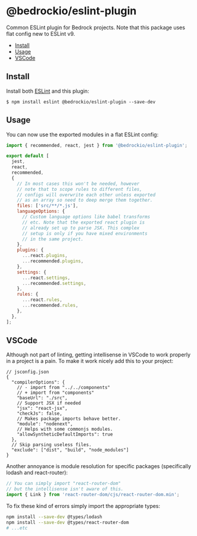 # @bedrockio/eslint-plugin

Common ESLint plugin for Bedrock projects. Note that this package uses flat config new to ESLint v9.

- [Install](#install)
- [Usage](#usage)
- [VSCode](#vscode)

## Install

Install both [ESLint](http://eslint.org) and this plugin:

```
$ npm install eslint @bedrockio/eslint-plugin --save-dev
```

## Usage

You can now use the exported modules in a flat ESLint config:

```js
import { recommended, react, jest } from '@bedrockio/eslint-plugin';

export default [
  jest,
  react,
  recommended,
  {
    // In most cases this won't be needed, however
    // note that to scope rules to different files,
    // configs will overwrite each other unless exported
    // as an array so need to deep merge them together.
    files: ['src/**/*.js'],
    languageOptions: {
      // Custom language options like babel transforms
      // etc. Note that the exported react plugin is
      // already set up to parse JSX. This complex
      // setup is only if you have mixed environments
      // in the same project.
    },
    plugins: {
      ...react.plugins,
      ...recommended.plugins,
    },
    settings: {
      ...react.settings,
      ...recommended.settings,
    },
    rules: {
      ...react.rules,
      ...recommended.rules,
    },
  },
];
```

## VSCode

Although not part of linting, getting intellisense in VSCode to work properly in a project is a pain. To make it work nicely add this to your project:

```jsonc
// jsconfig.json
{
  "compilerOptions": {
    // - import from "../../components"
    // + import from "components"
    "baseUrl": "./src",
    // Support JSX if needed
    "jsx": "react-jsx",
    "checkJs": false,
    // Makes package imports behave better.
    "module": "nodenext",
    // Helps with some commonjs modules.
    "allowSyntheticDefaultImports": true
  },
  // Skip parsing useless files.
  "exclude": ["dist", "build", "node_modules"]
}
```

Another annoyance is module resolution for specific packages (specifically lodash and react-router):

```js
// You can simply import "react-router-dom"
// but the intellisense isn't aware of this.
import { Link } from 'react-router-dom/cjs/react-router-dom.min';
```

To fix these kind of errors simply import the appropriate types:

```bash
npm install --save-dev @types/lodash
npm install --save-dev @types/react-router-dom
# ...etc
```
